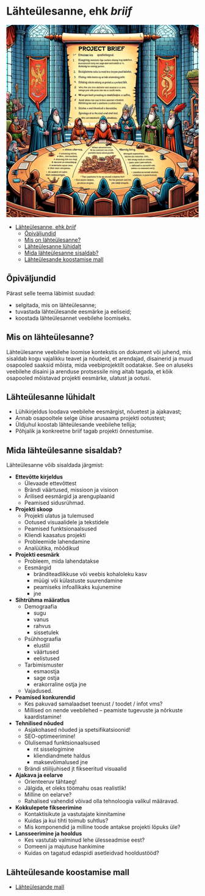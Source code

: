 # Lähteülesanne, ehk *briif*

![Briif](Brief.webp)

- [Lähteülesanne, ehk *briif*](#lähteülesanne-ehk-briif)
  - [Õpiväljundid](#õpiväljundid)
  - [Mis on lähteülesanne?](#mis-on-lähteülesanne)
  - [Lähteülesanne lühidalt](#lähteülesanne-lühidalt)
  - [Mida lähteülesanne sisaldab?](#mida-lähteülesanne-sisaldab)
  - [Lähteülesande koostamise mall](#lähteülesande-koostamise-mall)

## Õpiväljundid

Pärast selle teema läbimist suudad:

- selgitada, mis on lähteülesanne;
- tuvastada lähteülesande eesmärke ja eeliseid;
- koostada lähteülesannet veebilehe loomiseks.

## Mis on lähteülesanne?

Lähteülesanne veebilehe loomise kontekstis on dokument või juhend, mis sisaldab kogu vajalikku teavet ja nõudeid, et arendajad, disainerid ja muud osapooled saaksid mõista, mida veebiprojektilt oodatakse. See on aluseks veebilehe disaini ja arenduse protsessile ning aitab tagada, et kõik osapooled mõistavad projekti eesmärke, ulatust ja ootusi.

## Lähteülesanne lühidalt

- Lühikirjeldus loodava veebilehe eesmärgist, nõuetest ja ajakavast;
- Annab osapooltele selge ühise arusaama projekti ootustest;
- Üldjuhul koostab lähteülesande veebilehe tellija;
- Põhjalik ja konkreetne briif tagab projekti õnnestumise.

## Mida lähteülesanne sisaldab?

Lähteülesanne võib sisaldada järgmist:

- **Ettevõtte kirjeldus**
  - Ülevaade ettevõttest
  - Brändi väärtused, missioon ja visioon
  - Ärilised eesmärgid ja arenguplaanid
  - Peamised sidusrühmad.
- **Projekti skoop**
  - Projekti ulatus ja tulemused
  - Ootused visuaalidele ja tekstidele
  - Peamised funktsionaalsused
  - Kliendi kaasatus projekti
  - Probleemide lahendamine
  - Analüütika, mõõdikud
- **Projekti eesmärk**
  - Probleem, mida lahendatakse
  - Eesmärgid
    - bränditeadlikkuse või veebis kohaloleku kasv
    - müügi või külastuste suurendamine
    - peamiseks infoallikaks kujunemine
    - jne
- **Sihtrühma määratlus**
  - Demograafia
    - sugu
    - vanus
    - rahvus
    - sissetulek
  - Psühhograafia
    - elustiil
    - väärtused
    - eelistused
  - Tarbimismuster
    - esmaostja
    - sage ostja
    - erakorraline ostja jne
  - Vajadused.
- **Peamised konkurendid**
  - Kes pakuvad samalaadset teenust / toodet / infot vms?
  - Millised on nende veebilehed – peamiste tugevuste ja nõrkuste kaardistamine!
- **Tehnilised nõuded**
  - Asjakohased nõuded ja spetsifikatsioonid!
  - SEO-optimeerimine!
  - Olulisemad funktsionaalsused
    - nt sisselogimine
    - kliendiandmete haldus
    - maksevõimalused jne
  - Brändi stiilijuhised jt fikseeritud visuaalid
- **Ajakava ja eelarve**
  - Orienteeruv tähtaeg!
  - Jälgida, et oleks töömahu osas realistlik!
  - Milline on eelarve?
  - Rahalised vahendid võivad olla tehnoloogia valikul määravad.
- **Kokkulepete fikseerimine**
  - Kontaktisikute ja vastutajate kinnitamine
  - Kuidas ja kui tihti toimub suhtlus?
  - Mis komponendid ja milline toode antakse projekti lõpuks üle?
- **Lansseerimine ja hooldus**
  - Kes vastutab valminud lehe ülesseadmise eest?
  - Domeeni ja majutuse hankimine
  - Kuidas on tagatud edaspidi asetleidvad hooldustööd?

## Lähteülesande koostamise mall

- [Lähteülesande mall](briif.pdf)
